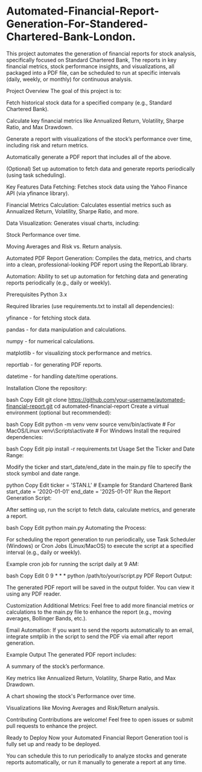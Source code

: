 # Automated-Financial-Report-Generation-For-Standered-Chartered-Bank-London.
This project automates the generation of financial reports for stock analysis, specifically focused on Standard Chartered Bank, The reports in  key financial metrics, stock performance insights, and visualizations, all packaged into a PDF file, can be scheduled to run at specific intervals (daily, weekly, or monthly) for continuous analysis.


Project Overview
The goal of this project is to:

Fetch historical stock data for a specified company (e.g., Standard Chartered Bank).

Calculate key financial metrics like Annualized Return, Volatility, Sharpe Ratio, and Max Drawdown.

Generate a report with visualizations of the stock’s performance over time, including risk and return metrics.

Automatically generate a PDF report that includes all of the above.

(Optional) Set up automation to fetch data and generate reports periodically (using task scheduling).

Key Features
Data Fetching: Fetches stock data using the Yahoo Finance API (via yfinance library).

Financial Metrics Calculation: Calculates essential metrics such as Annualized Return, Volatility, Sharpe Ratio, and more.

Data Visualization: Generates visual charts, including:

Stock Performance over time.

Moving Averages and Risk vs. Return analysis.

Automated PDF Report Generation: Compiles the data, metrics, and charts into a clean, professional-looking PDF report using the ReportLab library.

Automation: Ability to set up automation for fetching data and generating reports periodically (e.g., daily or weekly).

Prerequisites
Python 3.x

Required libraries (use requirements.txt to install all dependencies):

yfinance - for fetching stock data.

pandas - for data manipulation and calculations.

numpy - for numerical calculations.

matplotlib - for visualizing stock performance and metrics.

reportlab - for generating PDF reports.

datetime - for handling date/time operations.

Installation
Clone the repository:

bash
Copy
Edit
git clone https://github.com/your-username/automated-financial-report.git
cd automated-financial-report
Create a virtual environment (optional but recommended):

bash
Copy
Edit
python -m venv venv
source venv/bin/activate  # For MacOS/Linux
venv\Scripts\activate     # For Windows
Install the required dependencies:

bash
Copy
Edit
pip install -r requirements.txt
Usage
Set the Ticker and Date Range:

Modify the ticker and start_date/end_date in the main.py file to specify the stock symbol and date range.

python
Copy
Edit
ticker = 'STAN.L'  # Example for Standard Chartered Bank
start_date = '2020-01-01'
end_date = '2025-01-01'
Run the Report Generation Script:

After setting up, run the script to fetch data, calculate metrics, and generate a report.

bash
Copy
Edit
python main.py
Automating the Process:

For scheduling the report generation to run periodically, use Task Scheduler (Windows) or Cron Jobs (Linux/MacOS) to execute the script at a specified interval (e.g., daily or weekly).

Example cron job for running the script daily at 9 AM:

bash
Copy
Edit
0 9 * * * python /path/to/your/script.py
PDF Report Output:

The generated PDF report will be saved in the output folder. You can view it using any PDF reader.

Customization
Additional Metrics: Feel free to add more financial metrics or calculations to the main.py file to enhance the report (e.g., moving averages, Bollinger Bands, etc.).

Email Automation: If you want to send the reports automatically to an email, integrate smtplib in the script to send the PDF via email after report generation.

Example Output
The generated PDF report includes:

A summary of the stock’s performance.

Key metrics like Annualized Return, Volatility, Sharpe Ratio, and Max Drawdown.

A chart showing the stock's Performance over time.

Visualizations like Moving Averages and Risk/Return analysis.

Contributing
Contributions are welcome! Feel free to open issues or submit pull requests to enhance the project.

Ready to Deploy
Now your Automated Financial Report Generation tool is fully set up and ready to be deployed.

You can schedule this to run periodically to analyze stocks and generate reports automatically, or run it manually to generate a report at any time.

